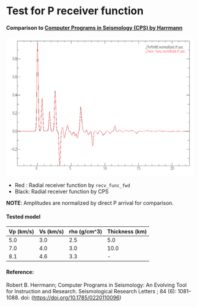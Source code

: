 # Test for P receiver function
#### Comparison to [Computer Programs in Seismology (CPS) by Harrmann](http://www.eas.slu.edu/eqc/eqccps.html)

![Compalison](./rf_comp.png)

* Red  : Radial receiver function by `recv_func_fwd`
* Black: Radial receiver function by CPS

__NOTE__: Amplitudes are normalized by direct P arrival for comparison.

#### Tested model
|Vp (km/s)|Vs (km/s)|rho (g/cm^3)|Thickness (km)|
|:---|:---|:---|:---|
|5.0|3.0|2.5|5.0|
|7.0|4.0|3.0|10.0|
|8.1|4.6|3.3|-|

#### Reference:

Robert B. Herrmann; Computer Programs in Seismology: An Evolving Tool for Instruction and Research. Seismological Research Letters ; 84 (6): 1081–1088. doi: (https://doi.org/10.1785/0220110096)

